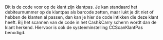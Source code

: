 Dit is de code voor op de klant zijn klantpas. Je kan standaard het debiteurnummer op de klantpas als barcode zetten, maar lukt je dit niet of hebben de klanten al passen, dan kan je hier de code intikken die deze klant heeft. Bij het scannen van de code in het Cash&Carry scherm wordt dan de klant herkend. Hiervoor is ook de systeeminstelling CCScanKlantPas benodigd.